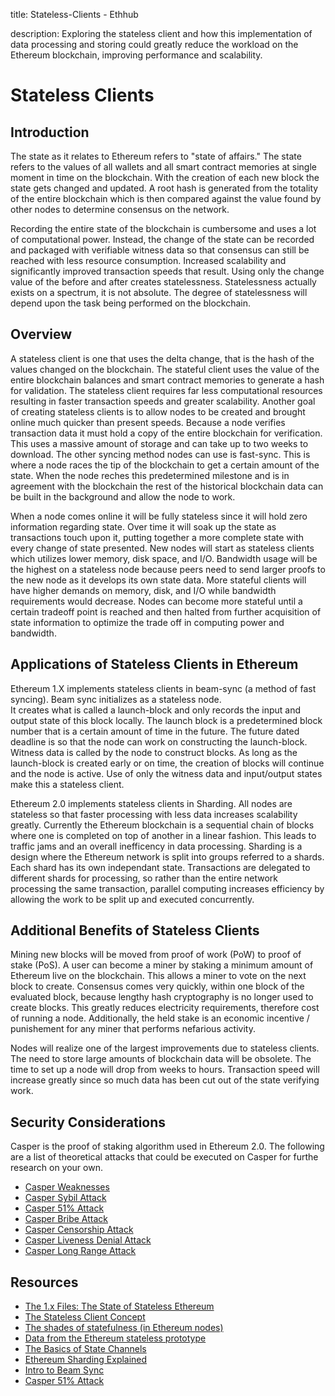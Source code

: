 title: Stateless-Clients - Ethhub

description: Exploring the stateless client and how this implementation of data processing and storing could greatly reduce the
workload on the Ethereum blockchain, improving performance and scalability.

# Stateless Clients

## Introduction

The state as it relates to Ethereum refers to "state of affairs."  The state refers to the values of all wallets and all
smart contract memories at single moment in time on the blockchain.  With the creation of each new block the state gets changed and updated.
A root hash is generated from the totality of the entire blockchain which is then compared against the value found by other nodes to
determine consensus on the network.

Recording the entire state of the blockchain is cumbersome and uses a lot of computational power.  Instead, the change of the state
can be recorded and packaged with verifiable witness data so that consensus can still be reached with less resource consumption.  Increased scalability and significantly improved transaction speeds that result. Using only the change value of the before and after
creates statelessness.  Statelessness actually exists on a spectrum, it is not absolute.  The degree of statelessness will depend upon the
task being performed on the blockchain.

## Overview

A stateless client is one that uses the delta change, that is the hash of the values changed on the blockchain.  The stateful client uses
the value of the entire blockchain balances and smart contract memories to generate a hash for validation.  The stateless client requires
far less computational resources resulting in faster transaction speeds and greater scalability.  Another goal of creating stateless clients is
to allow nodes to be created and brought online much quicker than present speeds.  Because a node verifies transaction data it must hold a
copy of the entire blockchain for verification.  This uses a massive amount of storage and can take up to two weeks to download.  The
other syncing method nodes can use is fast-sync.  This is where a node races the tip of the blockchain to get a certain amount of the state.
When the node reches this predetermined milestone and is in agreement with the blockchain the rest of the historical blockchain data
can be built in the background and allow the node to work.

When a node comes online it will be fully stateless since it will hold zero information regarding state.  Over time it will soak up the
state as transactions touch upon it, putting together a more complete state with every change of state presented.  New nodes will start as stateless clients which utilizes lower memory, disk space, and I/O.  Bandwidth usage will be the highest on a stateless node because peers need to send larger
proofs to the new node as it develops its own state data.  More stateful clients will have higher demands on memory, disk, and I/O while
bandwidth requirements would decrease.  Nodes can become more stateful until a certain tradeoff point is reached and then halted from
further acquisition of state information to optimize the trade off in computing power and bandwidth.

## Applications of Stateless Clients in Ethereum

Ethereum 1.X implements stateless clients in beam-sync (a method of fast syncing).  Beam sync initializes as a stateless node.  
It creates what is called a launch-block and only records the input and output state of this block locally.  The launch block is
a predetermined block number that is a certain amount of time in the future.  The future dated deadline is so that the node can work
on constructing the launch-block.  Witness data is called by the node to construct blocks.  As long as the launch-block is created early
or on time, the creation of blocks will continue and the node is active.  Use of only the witness data and input/output states make this a stateless client.

Ethereum 2.0 implements stateless clients in Sharding.  All nodes are stateless so that faster processing with less data
increases scalability greatly.  Currently the Ethereum blockchain is a sequential chain of blocks where one is
completed on top of another in a linear fashion.  This leads to traffic jams and an overall inefficency in data processing.   Sharding
is a design where the Ethereum network is split into groups referred to a shards.  Each shard has its own independant state.  Transactions
are delegated to different shards for processing, so rather than the entire network processing the same transaction, parallel computing
increases efficiency by allowing the work to be split up and executed concurrently.

## Additional Benefits of Stateless Clients

Mining new blocks will be moved from proof of work (PoW) to proof of stake (PoS).  A user can become a miner by staking a minimum
amount of Ethereum live on the blockchain.  This allows a miner to vote on the next block to create.  Consensus comes very quickly,
within one block of the evaluated block, because lengthy hash cryptography is no longer used to create blocks. This greatly reduces
electricity requirements, therefore cost of running a node.  Additionally, the held stake is an economic incentive / punishement for
any miner that performs nefarious activity.

Nodes will realize one of the largest improvements due to stateless clients.  The need to store large amounts of blockchain data
will be obsolete.   The time to set up a node will drop from weeks to hours.  Transaction speed will increase greatly since so much
data has been cut out of the state verifying work.

## Security Considerations

Casper is the proof of staking algorithm used in Ethereum 2.0.  The following are a list of theoretical attacks that could be executed
on Casper for furthe research on your own.
* [Casper Weaknesses](https://ethstaking.io/guide-to-ethereum-proof-of-stake-and-casper/casper-weaknesses/)
* [Casper Sybil Attack](https://ethstaking.io/guide-to-ethereum-proof-of-stake-and-casper/casper-sybil-attack/)
* [Casper 51% Attack](https://ethstaking.io/guide-to-ethereum-proof-of-stake-and-casper/casper-51-attack/)
* [Casper Bribe Attack](https://ethstaking.io/guide-to-ethereum-proof-of-stake-and-casper/casper-bribe-attack/)
* [Casper Censorship Attack](https://ethstaking.io/guide-to-ethereum-proof-of-stake-and-casper/casper-censorship-attack/)
* [Casper Liveness Denial Attack](https://ethstaking.io/guide-to-ethereum-proof-of-stake-and-casper/casper-liveness-denial-attack/)
* [Casper Long Range Attack](https://ethstaking.io/guide-to-ethereum-proof-of-stake-and-casper/casper-long-range-attack/)

## Resources

* [The 1.x Files: The State of Stateless Ethereum](https://blog.ethereum.org/2019/12/30/eth1x-files-state-of-stateless-ethereum/)
* [The Stateless Client Concept](https://ethresear.ch/t/the-stateless-client-concept/172)
* [The shades of statefulness (in Ethereum nodes)](https://medium.com/@akhounov/the-shades-of-statefulness-in-ethereum-nodes-697b0f88cd04)
* [Data from the Ethereum stateless prototype](https://medium.com/@akhounov/data-from-the-ethereum-stateless-prototype-8c69479c8abc)
* [The Basics of State Channels](https://education.district0x.io/general-topics/understanding-ethereum/basics-state-channels/)
* [Ethereum Sharding Explained](https://education.district0x.io/general-topics/understanding-ethereum/ethereum-sha)
* [Intro to Beam Sync](https://medium.com/@jason.carver/intro-to-beam-sync-a0fd168be14a)
* [Casper 51% Attack](https://ethstaking.io/guide-to-ethereum-proof-of-stake-and-casper)
